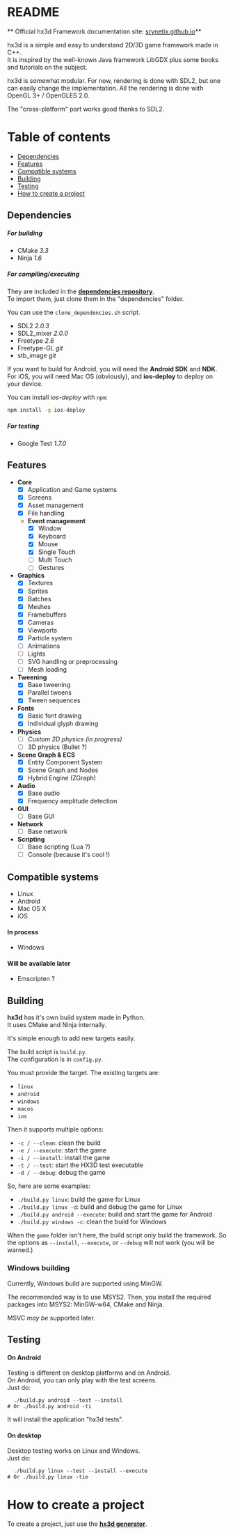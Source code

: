 # README #

** Official hx3d Framework documentation site: [srynetix.github.io](https://srynetix.github.io)**

hx3d is a simple and easy to understand 2D/3D game framework made in C++.  
It is inspired by the well-known Java framework LibGDX plus some books and tutorials on the subject.

hx3d is somewhat modular. For now, rendering is done with SDL2, but one can easily change the implementation.
All the rendering is done with OpenGL 3+ / OpenGLES 2.0.

The "cross-platform" part works good thanks to SDL2.

# Table of contents

- [Dependencies](#dependencies)
- [Features](#features)
- [Compatible systems](#systems)
- [Building](#building)
- [Testing](#testing)
- [How to create a project](#new_project)

## <a name="dependencies"></a> Dependencies ##

##### For building #####
- CMake *3.3*
- Ninja *1.6*

##### For compiling/executing #####

They are included in the [**dependencies repository**](https://github.com/Srynetix/hx3d-dependencies).  
To import them, just clone them in the "dependencies" folder.

You can use the `clone_dependencies.sh` script.

- SDL2 *2.0.3*
- SDL2_mixer *2.0.0*
- Freetype *2.6*
- Freetype-GL *git*
- stb_image *git*

If you want to build for Android, you will need the **Android SDK** and **NDK**.  
For iOS, you will need Mac OS (obviously), and **ios-deploy** to deploy on your device.  

You can install *ios-deploy* with `npm`:

```bash
npm install -g ios-deploy
```

##### For testing #####
- Google Test *1.7.0*

## <a name="features"></a> Features ##

- **Core**
  - [x] Application and Game systems
  - [x] Screens
  - [x] Asset management
  - [x] File handling
  - **Event management**
    - [x] Window
    - [x] Keyboard
    - [x] Mouse
    - [x] Single Touch
    - [ ] Multi Touch
    - [ ] Gestures
- **Graphics**
  - [x] Textures
  - [x] Sprites
  - [x] Batches
  - [x] Meshes
  - [x] Framebuffers
  - [x] Cameras
  - [x] Viewports
  - [x] Particle system
  - [ ] Animations
  - [ ] Lights
  - [ ] SVG handling or preprocessing
  - [ ] Mesh loading
- **Tweening**
  - [x] Base tweening
  - [x] Parallel tweens
  - [x] Tween sequences
- **Fonts**
  - [x] Basic font drawing
  - [x] Individual glyph drawing
- **Physics**
  - [ ] *Custom 2D physics (in progress)*
  - [ ] 3D physics (Bullet ?)
- **Scene Graph & ECS**
  - [x] Entity Component System
  - [x] Scene Graph and Nodes
  - [x] Hybrid Engine (ZGraph)
- **Audio**
  - [x] Base audio
  - [x] Frequency amplitude detection
- **GUI**
  - [ ] Base GUI
- **Network**
  - [ ] Base network
- **Scripting**
  - [ ] Base scripting (Lua ?)
  - [ ] Console (because it's cool !)

## <a name="systems"></a> Compatible systems ##

- Linux
- Android
- Mac OS X
- iOS

#### In process ####

- Windows

#### Will be available later ####

- Emscripten ?

## <a name="building"></a> Building ##

**hx3d** has it's own build system made in Python.  
It uses CMake and Ninja internally.

It's simple enough to add new targets easily.

The build script is `build.py`.  
The configuration is in `config.py`.

You must provide the target. The existing targets are:

- `linux`
- `android`
- `windows`
- `macos`
- `ios`

Then it supports multiple options:

- `-c / --clean`: clean the build
- `-e / --execute`: start the game
- `-i / --install`: install the game
- `-t / --test`: start the HX3D test executable
- `-d / --debug`: debug the game

So, here are some examples:

- `./build.py linux`: build the game for Linux
- `./build.py linux -d`: build and debug the game for Linux
- `./build.py android --execute`: build and start the game for Android
- `./build.py windows -c`: clean the build for Windows

When the `game` folder isn't here, the build script only build the framework.
So the options as `--install`, `--execute`, or `--debug` will not work (you will be warned.)

### Windows building ###

Currently, Windows build are supported using MinGW.

The recommended way is to use MSYS2.
Then, you install the required packages into MSYS2: MinGW-w64, CMake and Ninja.

MSVC *may be* supported later.

## <a name="testing"></a> Testing ##

#### On Android ####

Testing is different on desktop platforms and on Android.  
On Android, you can only play with the test screens.  
Just do:

```
  ./build.py android --test --install
# Or ./build.py android -ti
```

It will install the application "hx3d tests".

#### On desktop ####

Desktop testing works on Linux and Windows.  
Just do:

```
  ./build.py linux --test --install --execute
# Or ./build.py linux -tie
```

# <a name="new_project"></a> How to create a project #

To create a project, just use the [**hx3d generator**](https://github.com/Srynetix/hx3d-generator).
